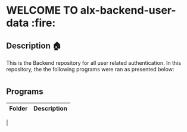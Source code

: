 <p><h1>WELCOME TO alx-backend-user-data :fire:</h1></p>

## Description :house:
This is the Backend repository for all user related authentication. In this repository, the
the following programs were ran as presented below:

#
## Programs
| Folder | Description |
|--------|-------------|
| 
